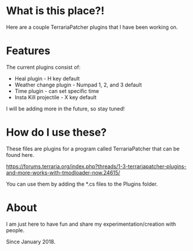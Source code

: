 # What is this place?!
Here are a couple TerrariaPatcher plugins that I have been working on.

# Features
The current plugins consist of:
- Heal plugin - H key default
- Weather change plugin - Numpad 1, 2, and 3 default
- Time plugin - can set specific time
- Insta Kill projectile - X key default

I will be adding more in the future, so stay tuned!

# How do I use these?
These files are plugins for a program called TerrariaPatcher that can be found here.

https://forums.terraria.org/index.php?threads/1-3-terrariapatcher-plugins-and-more-works-with-tmodloader-now.24615/

You can use them by adding the \*.cs files to the Plugins folder. 

# About
I am just here to have fun and share my experimentation/creation with people.

Since January 2018.
